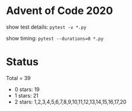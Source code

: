 Advent of Code 2020
===================

show test details:
```pytest -v *.py```

show timing:
```pytest --durations=0 *.py```

Status
======

Total = 39

- 0 stars: 19
- 1 stars: 21
- 2 stars: 1,2,3,4,5,6,7,8,9,10,11,12,13,14,15,16,17,20
